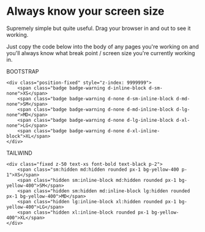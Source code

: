 # Always know your screen size
Supremely simple but quite useful. Drag your browser in and out to see it working.

Just copy the code below into the body of any pages you're working on and you'll always know what break point / screen size you're currently working in.

BOOTSTRAP

```
<div class="position-fixed" style="z-index: 9999999">
    <span class="badge badge-warning d-inline-block d-sm-none">XS</span>
    <span class="badge badge-warning d-none d-sm-inline-block d-md-none">SM</span>
    <span class="badge badge-warning d-none d-md-inline-block d-lg-none">MD</span>
    <span class="badge badge-warning d-none d-lg-inline-block d-xl-none">LG</span>
    <span class="badge badge-warning d-none d-xl-inline-block">XL</span>
</div>
```

TAILWIND

```
<div class="fixed z-50 text-xs font-bold text-black p-2">
    <span class="sm:hidden md:hidden rounded px-1 bg-yellow-400 p-1">XS</span>
    <span class="hidden sm:inline-block md:hidden rounded px-1 bg-yellow-400">SM</span>
    <span class="hidden sm:hidden md:inline-block lg:hidden rounded px-1 bg-yellow-400">MD</span>
    <span class="hidden lg:inline-block xl:hidden rounded px-1 bg-yellow-400">LG</span>
    <span class="hidden xl:inline-block rounded px-1 bg-yellow-400">XL</span>
</div>
```
